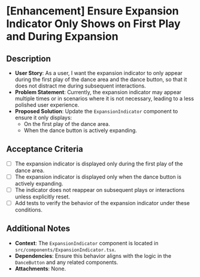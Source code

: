 # [Enhancement] Ensure Expansion Indicator Only Shows on First Play and During Expansion

## Description

- **User Story**: As a user, I want the expansion indicator to only appear during the first play of the dance area and the dance button, so that it does not distract me during subsequent interactions.
- **Problem Statement**: Currently, the expansion indicator may appear multiple times or in scenarios where it is not necessary, leading to a less polished user experience.
- **Proposed Solution**: Update the `ExpansionIndicator` component to ensure it only displays:
  - On the first play of the dance area.
  - When the dance button is actively expanding.

## Acceptance Criteria

- [ ] The expansion indicator is displayed only during the first play of the dance area.
- [ ] The expansion indicator is displayed only when the dance button is actively expanding.
- [ ] The indicator does not reappear on subsequent plays or interactions unless explicitly reset.
- [ ] Add tests to verify the behavior of the expansion indicator under these conditions.

## Additional Notes

- **Context**: The `ExpansionIndicator` component is located in `src/components/ExpansionIndicator.tsx`.
- **Dependencies**: Ensure this behavior aligns with the logic in the `DanceButton` and any related components.
- **Attachments**: None.
